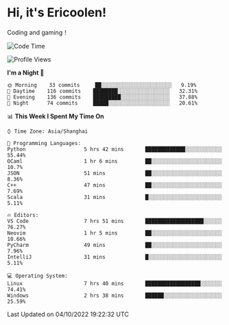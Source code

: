# Hi, it's Ericoolen!
Coding and gaming！

<!--START_SECTION:waka-->
![Code Time](http://img.shields.io/badge/Code%20Time-415%20hrs%208%20mins-blue)

![Profile Views](http://img.shields.io/badge/Profile%20Views-0-blue)

**I'm a Night 🦉** 

```text
🌞 Morning    33 commits     ██░░░░░░░░░░░░░░░░░░░░░░░   9.19% 
🌆 Daytime    116 commits    ████████░░░░░░░░░░░░░░░░░   32.31% 
🌃 Evening    136 commits    █████████░░░░░░░░░░░░░░░░   37.88% 
🌙 Night      74 commits     █████░░░░░░░░░░░░░░░░░░░░   20.61%

```


📊 **This Week I Spent My Time On** 

```text
⌚︎ Time Zone: Asia/Shanghai

💬 Programming Languages: 
Python                   5 hrs 42 mins       █████████████░░░░░░░░░░░░   55.44% 
OCaml                    1 hr 6 mins         ██░░░░░░░░░░░░░░░░░░░░░░░   10.7% 
JSON                     51 mins             ██░░░░░░░░░░░░░░░░░░░░░░░   8.36% 
C++                      47 mins             ██░░░░░░░░░░░░░░░░░░░░░░░   7.69% 
Scala                    31 mins             █░░░░░░░░░░░░░░░░░░░░░░░░   5.11%

🔥 Editors: 
VS Code                  7 hrs 51 mins       ███████████████████░░░░░░   76.27% 
Neovim                   1 hr 5 mins         ██░░░░░░░░░░░░░░░░░░░░░░░   10.66% 
PyCharm                  49 mins             ██░░░░░░░░░░░░░░░░░░░░░░░   7.96% 
IntelliJ                 31 mins             █░░░░░░░░░░░░░░░░░░░░░░░░   5.11%

💻 Operating System: 
Linux                    7 hrs 40 mins       ██████████████████░░░░░░░   74.41% 
Windows                  2 hrs 38 mins       ██████░░░░░░░░░░░░░░░░░░░   25.59%

```


 Last Updated on 04/10/2022 19:22:32 UTC
<!--END_SECTION:waka-->

